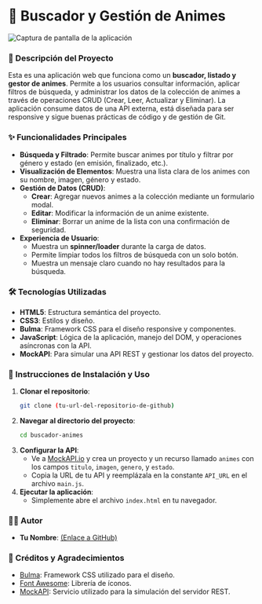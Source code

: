 # 🎌 Buscador y Gestión de Animes

![Captura de pantalla de la aplicación](https://via.placeholder.com/800x400.png?text=Captura+de+tu+aplicación+aquí)

### **📝 Descripción del Proyecto**

Esta es una aplicación web que funciona como un **buscador, listado y gestor de animes**. Permite a los usuarios consultar información, aplicar filtros de búsqueda, y administrar los datos de la colección de animes a través de operaciones CRUD (Crear, Leer, Actualizar y Eliminar). La aplicación consume datos de una API externa, está diseñada para ser responsive y sigue buenas prácticas de código y de gestión de Git.

### **✨ Funcionalidades Principales**

* **Búsqueda y Filtrado**: Permite buscar animes por título y filtrar por género y estado (en emisión, finalizado, etc.).
* **Visualización de Elementos**: Muestra una lista clara de los animes con su nombre, imagen, género y estado.
* **Gestión de Datos (CRUD)**:
    * **Crear**: Agregar nuevos animes a la colección mediante un formulario modal.
    * **Editar**: Modificar la información de un anime existente.
    * **Eliminar**: Borrar un anime de la lista con una confirmación de seguridad.
* **Experiencia de Usuario**:
    * Muestra un **spinner/loader** durante la carga de datos.
    * Permite limpiar todos los filtros de búsqueda con un solo botón.
    * Muestra un mensaje claro cuando no hay resultados para la búsqueda.

### **🛠️ Tecnologías Utilizadas**

* **HTML5**: Estructura semántica del proyecto.
* **CSS3**: Estilos y diseño.
* **Bulma**: Framework CSS para el diseño responsive y componentes.
* **JavaScript**: Lógica de la aplicación, manejo del DOM, y operaciones asíncronas con la API.
* **MockAPI**: Para simular una API REST y gestionar los datos del proyecto.

### **🚀 Instrucciones de Instalación y Uso**

1.  **Clonar el repositorio**:
    ```bash
    git clone (tu-url-del-repositorio-de-github)
    ```
2.  **Navegar al directorio del proyecto**:
    ```bash
    cd buscador-animes
    ```
3.  **Configurar la API**:
    * Ve a [MockAPI.io](https://mockapi.io) y crea un proyecto y un recurso llamado `animes` con los campos `titulo`, `imagen`, `genero`, y `estado`.
    * Copia la URL de tu API y reemplázala en la constante `API_URL` en el archivo `main.js`.
4.  **Ejecutar la aplicación**:
    * Simplemente abre el archivo `index.html` en tu navegador.

### **🧑‍💻 Autor**

* **Tu Nombre**: [(Enlace a GitHub)](https://github.com/Lopez-Merin0)

### **🙏 Créditos y Agradecimientos**

* [Bulma](https://bulma.io/): Framework CSS utilizado para el diseño.
* [Font Awesome](https://fontawesome.com/): Librería de íconos.
* [MockAPI](https://mockapi.io/): Servicio utilizado para la simulación del servidor REST.